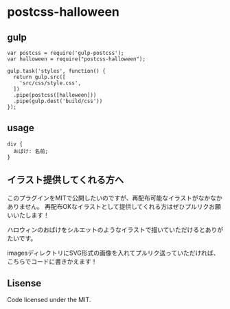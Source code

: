 # postcss-halloween

## gulp

```
var postcss = require('gulp-postcss');
var halloween = require("postcss-halloween");

gulp.task('styles', function() {
  return gulp.src([
    'src/css/style.css',
  ])
  .pipe(postcss([halloween]))
  .pipe(gulp.dest('build/css'))
});
```

## usage

```
div {
  おばけ: 名前;
}
```

## イラスト提供してくれる方へ

このプラグインをMITで公開したいのですが、再配布可能なイラストがなかなかありません。
再配布OKなイラストとして提供してくれる方はぜひプルリクお願いいたします！

ハロウィンのおばけをシルエットのようなイラストで描いていただけるとありがたいです。

imagesディレクトリにSVG形式の画像を入れてプルリク送っていただければ、こちらでコードに書きかえます！

## Lisense

Code licensed under the MIT.
